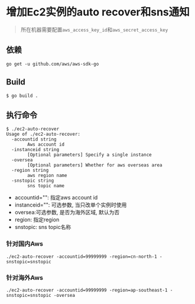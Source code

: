 # 增加Ec2实例的auto recover和sns通知

> 所在机器需要配置`aws_access_key_id`和`aws_secret_access_key`

## 依赖

```
go get -u github.com/aws/aws-sdk-go
```

## Build

```
$ go build .
```

## 执行命令
```
$ ./ec2-auto-recover
Usage of ./ec2-auto-recover:
  -accountid string
    	Aws account id
  -instanceid string
    	[Optional parameters] Specify a single instance
  -oversea
    	[Optional parameters] Whether for aws overseas area
  -region string
    	aws region name
  -snstopic string
    	sns topic name
```
- accountid="": 指定aws account id
- instanceid="": 可选参数, 当只改单个实例时使用
- oversea:可选参数, 是否为海外区域, 默认为否
- region: 指定region
- snstopic: sns topic名称 

### 针对国内Aws
```
./ec2-auto-recover -accountid=99999999 -region=cn-north-1 -snstopic=snstopic
```
### 针对海外Aws
```
./ec2-auto-recover -accountid=99999999 -region=ap-southeast-1 -snstopic=snstopic -oversea
```
